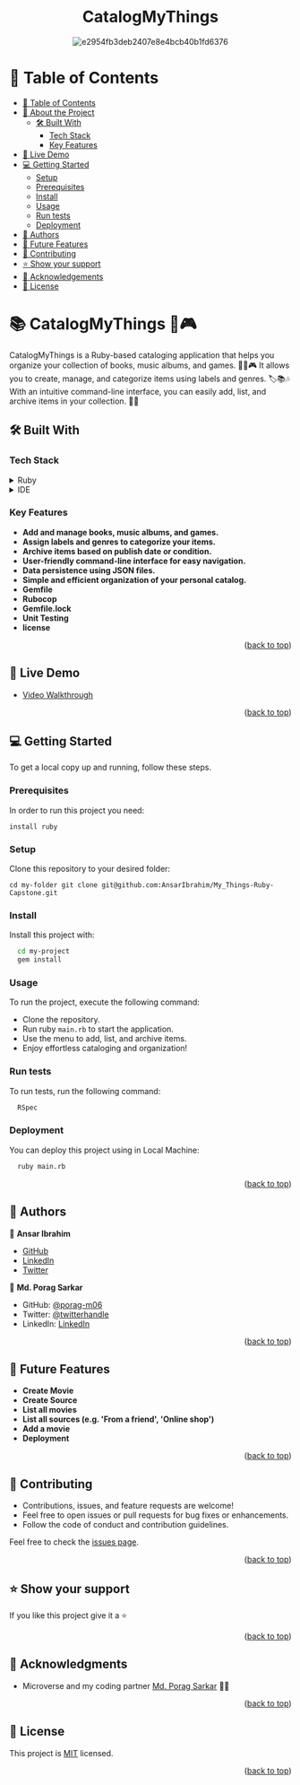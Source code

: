<a name="readme-top"></a>

<div align="center">
    <br/>

# CatalogMyThings

![e2954fb3deb2407e8e4bcb40b1fd6376](https://github.com/AnsarIbrahim/LeaderBoard-new/assets/117971223/9d715e43-a095-4b33-b5f2-161236e8fdcc)

</div>

# 📗 Table of Contents

- [📗 Table of Contents](#-table-of-contents)
- [📖 About the Project](#about-project)
  - [🛠 Built With](#built-with)
    - [Tech Stack](#tech-stack)
    - [Key Features](#key-features)
- [🚀 Live Demo ](#-live-demo-)
- [💻 Getting Started](#getting-started)
  - [Setup](#setup)
  - [Prerequisites](#prerequisites)
  - [Install](#install)
  - [Usage](#usage)
  - [Run tests](#run-tests)
  - [Deployment](#deployment)
- [👥 Authors](#authors)
- [🔭 Future Features](#future-features)
- [🤝 Contributing](#contributing)
- [⭐️ Show your support](#support)
- [🙏 Acknowledgements](#acknowledgements)
- [📝 License](#license)

<!-- PROJECT DESCRIPTION -->

# 📚 CatalogMyThings 🎵🎮 <a name="about-project"></a>

CatalogMyThings is a Ruby-based cataloging application that helps you organize your collection of books, music albums, and games. 📖🎶🎮 It allows you to create, manage, and categorize items using labels and genres. 🏷️📚🎶 With an intuitive command-line interface, you can easily add, list, and archive items in your collection. 📁✨

## 🛠 Built With <a name="built-with"></a>

### Tech Stack <a name="tech-stack"></a>

<details>
<summary>Ruby</summary>
  <ul>
    <li><a href="https://www.ruby-lang.org/en/">Ruby</a></li>
  </ul>
</details>

<details>
  <summary>IDE</summary>
  <ul>
    <li><a href="https://code.visualstudio.com/">Visual Studio Code</a></li>
  </ul>
</details>

<!-- Features -->

### Key Features <a name="key-features"></a>

- **Add and manage books, music albums, and games.**
- **Assign labels and genres to categorize your items.**
- **Archive items based on publish date or condition.**
- **User-friendly command-line interface for easy navigation.**
- **Data persistence using JSON files.**
- **Simple and efficient organization of your personal catalog.**
- **Gemfile**
- **Rubocop**
- **Gemfile.lock**
- **Unit Testing**
- **license**

<p align="right">(<a href="#readme-top">back to top</a>)</p>

<!-- LIVE DEMO -->

## 🚀 Live Demo <a name="live-demo"></a>

- [Video Walkthrough](https://drive.google.com/file/d/15OBO1C9OyyNLsacCb2IwOgVZYRwkVLzW/view?usp=sharing)

<p align="right">(<a href="#readme-top">back to top</a>)</p>

## 💻 Getting Started <a name="getting-started"></a>

To get a local copy up and running, follow these steps.

### Prerequisites

In order to run this project you need:

```
install ruby
```

### Setup

Clone this repository to your desired folder:

```
cd my-folder git clone git@github.com:AnsarIbrahim/My_Things-Ruby-Capstone.git
```

### Install

Install this project with:

```sh
  cd my-project
  gem install
```

### Usage

To run the project, execute the following command:

- Clone the repository.
- Run ruby `main.rb` to start the application.
- Use the menu to add, list, and archive items.
- Enjoy effortless cataloging and organization!

### Run tests

To run tests, run the following command:

```sh
  RSpec
```

### Deployment

You can deploy this project using in Local Machine:

```sh
  ruby main.rb
```

<p align="right">(<a href="#readme-top">back to top</a>)</p>
<!-- AUTHORS -->

## 👥 Authors <a name="authors"></a>

👤 **Ansar Ibrahim**

- [GitHub](https://github.com/AnsarIbrahim)
- [LinkedIn](https://linkedin.com/in/ansar-ibrahim/)
- [Twitter](https://twitter.com/ansaradheeb)

👤 **Md. Porag Sarkar**

- GitHub: [@porag-m06](https://github.com/porag-m06)
- Twitter: [@twitterhandle](https://twitter.com/twitterhandle)
- LinkedIn: [LinkedIn](https://www.linkedin.com/in/muhammad-porag-nsu-cse/)

<p align="right">(<a href="#readme-top">back to top</a>)</p>

<!-- FUTURE FEATURES -->

## 🔭 Future Features <a name="future-features"></a>

- **Create Movie**
- **Create Source**
- **List all movies**
- **List all sources (e.g. 'From a friend', 'Online shop')**
- **Add a movie**
- **Deployment**

<p align="right">(<a href="#readme-top">back to top</a>)</p>

<!-- CONTRIBUTING -->

## 🤝 Contributing <a name="contributing"></a>

- Contributions, issues, and feature requests are welcome!
- Feel free to open issues or pull requests for bug fixes or enhancements.
- Follow the code of conduct and contribution guidelines.

Feel free to check the [issues page](https://github.com/AnsarIbrahim/My_Things-Ruby-Capstone/issues).

<p align="right">(<a href="#readme-top">back to top</a>)</p>

<!-- SUPPORT -->

## ⭐️ Show your support <a name="support"></a>

If you like this project give it a ⭐️

<p align="right">(<a href="#readme-top">back to top</a>)</p>

<!-- ACKNOWLEDGEMENTS -->

## 🙏 Acknowledgments <a name="acknowledgements"></a>

- Microverse and my coding partner [Md. Porag Sarkar](https://github.com/porag-m06) 💖💖

<p align="right">(<a href="#readme-top">back to top</a>)</p>

<!-- LICENSE -->

## 📝 License <a name="license"></a>

This project is [MIT](./LICENSE) licensed.

<p align="right">(<a href="#readme-top">back to top</a>)</p>
